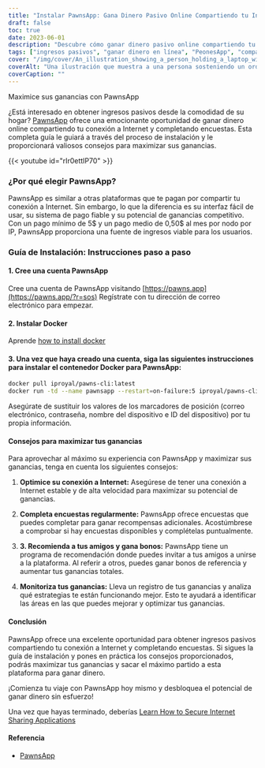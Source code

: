 ```yaml
---
title: "Instalar PawnsApp: Gana Dinero Pasivo Online Compartiendo tu Internet"
draft: false
toc: true
date: 2023-06-01
description: "Descubre cómo ganar dinero pasivo online compartiendo tu conexión a Internet y completando encuestas a través de PawnsApp."
tags: ["ingresos pasivos", "ganar dinero en línea", "PeonesApp", "compartir internet", "finalización de la encuesta", "pago mínimo", "pago medio", "ganar dinero en línea", "negocio paralelo", "trabajar desde casa", "gana premios", "monetizar internet", "intercambio digital", "generación de ingresos", "independencia financiera", "obtener ingresos adicionales", "encuestas en línea", "ingresos basados en la tecnología", "estrategia de monetización", "economía digital", "red de pares", "flujo de ingresos", "internet en casa", "oportunidad de ganar dinero", "uso de internet", "recompensas por encuesta", "ganar dinero online", "dinero fácil", "recompensas digitales", "monetización de internet", "ingresos pasivos"]
cover: "/img/cover/An_illustration_showing_a_person_holding_a_laptop_with_a_money.png"
coverAlt: "Una ilustración que muestra a una persona sosteniendo un ordenador portátil con un símbolo de dinero en la pantalla, que representa la obtención de ingresos pasivos a través de compartir Internet y completar encuestas con PawnsApp."
coverCaption: ""
---
```

 Maximice sus ganancias con PawnsApp

¿Está interesado en obtener ingresos pasivos desde la comodidad de su hogar? [PawnsApp](https://pawns.app/?r=sos) ofrece una emocionante oportunidad de ganar dinero online compartiendo tu conexión a Internet y completando encuestas. Esta completa guía le guiará a través del proceso de instalación y le proporcionará valiosos consejos para maximizar sus ganancias.

{{< youtube id="rIr0ettIP70" >}}

### ¿Por qué elegir PawnsApp?

PawnsApp es similar a otras plataformas que te pagan por compartir tu conexión a Internet. Sin embargo, lo que la diferencia es su interfaz fácil de usar, su sistema de pago fiable y su potencial de ganancias competitivo. Con un pago mínimo de 5$ y un pago medio de 0,50$ al mes por nodo por IP, PawnsApp proporciona una fuente de ingresos viable para los usuarios.

### Guía de Instalación: Instrucciones paso a paso

#### 1. Cree una cuenta PawnsApp

Cree una cuenta de PawnsApp visitando [https://pawns.app](https://pawns.app/?r=sos) Regístrate con tu dirección de correo electrónico para empezar.

#### 2. Instalar Docker

Aprende [how to install docker](https://simeononsecurity.ch/other/creating-profitable-low-powered-crypto-miners/#installing-docker)

#### 3. Una vez que haya creado una cuenta, siga las siguientes instrucciones para instalar el contenedor Docker para PawnsApp:

```bash
docker pull iproyal/pawns-cli:latest
docker run -td --name pawnsapp --restart=on-failure:5 iproyal/pawns-cli:latest -email=email@example.com -password=change_me -device-name=raspberrypi -device-id=raspberrypi1 -accept-tos
```
Asegúrate de sustituir los valores de los marcadores de posición (correo electrónico, contraseña, nombre del dispositivo e ID del dispositivo) por tu propia información.

#### Consejos para maximizar tus ganancias

Para aprovechar al máximo su experiencia con PawnsApp y maximizar sus ganancias, tenga en cuenta los siguientes consejos:

1. **Optimice su conexión a Internet:** Asegúrese de tener una conexión a Internet estable y de alta velocidad para maximizar su potencial de ganancias.

2. **Completa encuestas regularmente:** PawnsApp ofrece encuestas que puedes completar para ganar recompensas adicionales. Acostúmbrese a comprobar si hay encuestas disponibles y complételas puntualmente.

3. **3. Recomienda a tus amigos y gana bonos:** PawnsApp tiene un programa de recomendación donde puedes invitar a tus amigos a unirse a la plataforma. Al referir a otros, puedes ganar bonos de referencia y aumentar tus ganancias totales.

4. **Monitoriza tus ganancias:** Lleva un registro de tus ganancias y analiza qué estrategias te están funcionando mejor. Esto te ayudará a identificar las áreas en las que puedes mejorar y optimizar tus ganancias.

#### Conclusión

PawnsApp ofrece una excelente oportunidad para obtener ingresos pasivos compartiendo tu conexión a Internet y completando encuestas. Si sigues la guía de instalación y pones en práctica los consejos proporcionados, podrás maximizar tus ganancias y sacar el máximo partido a esta plataforma para ganar dinero.

¡Comienza tu viaje con PawnsApp hoy mismo y desbloquea el potencial de ganar dinero sin esfuerzo!

Una vez que hayas terminado, deberías [Learn How to Secure Internet Sharing Applications](https://simeononsecurity.ch/other/how-to-secure-internet-sharing-applications/)

#### Referencia
- [PawnsApp](https://pawns.app/?r=sos)
